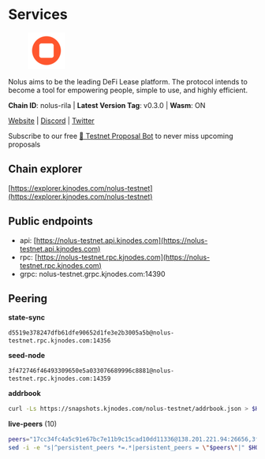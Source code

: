 # Services

<figure><img src="https://raw.githubusercontent.com/kj89/cosmos-images/main/logos/nolus.png" alt=""><figcaption></figcaption></figure>

Nolus aims to be the leading DeFi Lease platform. The protocol  intends to become a tool for empowering people, simple to use, and highly efficient.

**Chain ID**: nolus-rila | **Latest Version Tag**: v0.3.0 | **Wasm**: ON

[Website](https://www.nolus.io) | [Discord](https://discord.gg/nolus-protocol) | [Twitter](https://twitter.com/NolusProtocol)



Subscribe to our free [🤖 Testnet Proposal Bot](https://t.me/kjnodes_testnet_proposal_bot) to never miss upcoming proposals


## Chain explorer
[https://explorer.kjnodes.com/nolus-testnet](https://explorer.kjnodes.com/nolus-testnet)

## Public endpoints

* api: [https://nolus-testnet.api.kjnodes.com](https://nolus-testnet.api.kjnodes.com)
* rpc: [https://nolus-testnet.rpc.kjnodes.com](https://nolus-testnet.rpc.kjnodes.com)
* grpc: nolus-testnet.grpc.kjnodes.com:14390

## Peering

**state-sync**

```text
d5519e378247dfb61dfe90652d1fe3e2b3005a5b@nolus-testnet.rpc.kjnodes.com:14356
```

**seed-node**

```text
3f472746f46493309650e5a033076689996c8881@nolus-testnet.rpc.kjnodes.com:14359
```

**addrbook**
```bash
curl -Ls https://snapshots.kjnodes.com/nolus-testnet/addrbook.json > $HOME/.nolus/config/addrbook.json
```

**live-peers** (10)
```bash
peers="17cc34fc4a5c91e67bc7e11b9c15cad10dd11336@138.201.221.94:26656,3fc0879882601b7d80117f7db73ab9880898e0ea@168.119.89.31:45656,ce6a67a084a25c189ed92522f1a0f6c44ec7cc3a@116.202.227.117:43656,e6b3d520d342782129689d5f9aee6c8f12933a61@51.89.7.235:26649,5c2a752c9b1952dbed075c56c600c3a79b58c395@195.3.220.135:27016,fcb82df30d2056c3af024fb389e173d683fe8229@65.108.105.48:19756,d5519e378247dfb61dfe90652d1fe3e2b3005a5b@65.109.68.190:14356,03ec7af23216082eeccc690b7bdcbe497bf2dcf8@136.243.88.91:9000,236a2626ad46bb671b200883b6105350310372ef@135.181.81.65:37656,646d17dc6126bfe79eaeb2b95964323f198c9d3c@65.109.53.60:28656"
sed -i -e "s|^persistent_peers *=.*|persistent_peers = \"$peers\"|" $HOME/.nolus/config/config.toml
```
